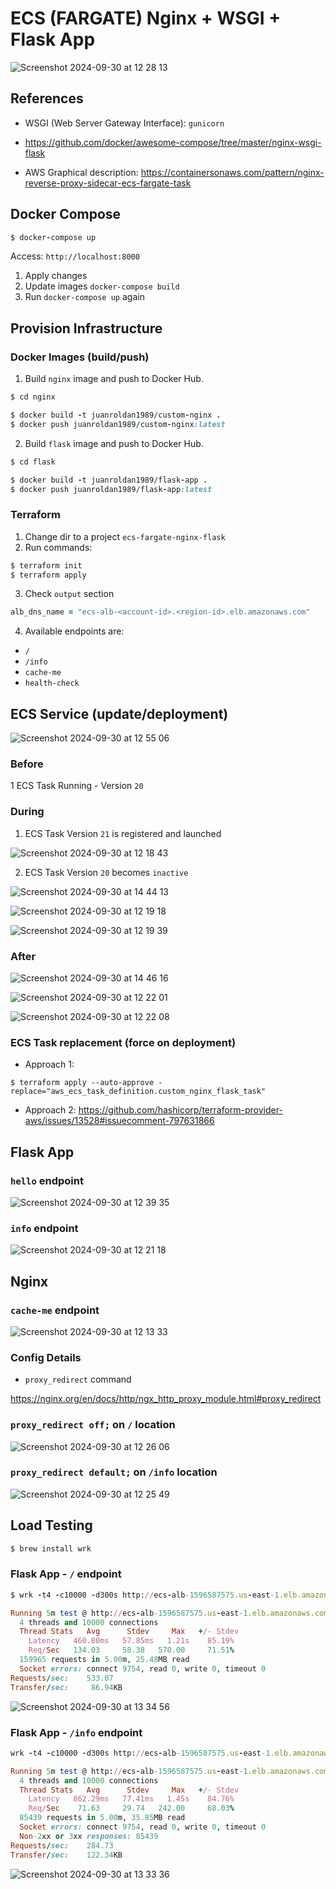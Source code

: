 # ECS (FARGATE) Nginx + WSGI + Flask App

![Screenshot 2024-09-30 at 12 28 13](https://github.com/user-attachments/assets/20bef5c8-8723-40b9-92be-be8427a8ee5e)

## References

- WSGI (Web Server Gateway Interface): `gunicorn`

- https://github.com/docker/awesome-compose/tree/master/nginx-wsgi-flask

- AWS Graphical description:
  https://containersonaws.com/pattern/nginx-reverse-proxy-sidecar-ecs-fargate-task

## Docker Compose

```ruby
$ docker-compose up
```

Access: `http://localhost:8000`

1. Apply changes
2. Update images `docker-compose build`
3. Run `docker-compose up` again

## Provision Infrastructure

### Docker Images (build/push)

1. Build `nginx` image and push to Docker Hub.

```ruby
$ cd nginx

$ docker build -t juanroldan1989/custom-nginx .
$ docker push juanroldan1989/custom-nginx:latest
```

2. Build `flask` image and push to Docker Hub.

```ruby
$ cd flask

$ docker build -t juanroldan1989/flask-app .
$ docker push juanroldan1989/flask-app:latest
```

### Terraform

1. Change dir to a project `ecs-fargate-nginx-flask`
2. Run commands:

```ruby
$ terraform init
$ terraform apply
```

3. Check `output` section

```ruby
alb_dns_name = "ecs-alb-<account-id>.<region-id>.elb.amazonaws.com"
```

4. Available endpoints are:

- `/`
- `/info`
- `cache-me`
- `health-check`

## ECS Service (update/deployment)

![Screenshot 2024-09-30 at 12 55 06](https://github.com/user-attachments/assets/f258d3fb-09d2-4e01-b64b-9ebc1c42dcdf)

### Before

1 ECS Task Running - Version `20`

### During

1. ECS Task Version `21` is registered and launched

![Screenshot 2024-09-30 at 12 18 43](https://github.com/user-attachments/assets/b25f8f73-a811-486e-8db9-c595e82c70e8)

2. ECS Task Version `20` becomes `inactive`

![Screenshot 2024-09-30 at 14 44 13](https://github.com/user-attachments/assets/b783bd4f-fbcf-41a2-ad37-cad6bb66692d)

![Screenshot 2024-09-30 at 12 19 18](https://github.com/user-attachments/assets/f0dd834a-258c-4558-876e-4827bb92b1a4)

![Screenshot 2024-09-30 at 12 19 39](https://github.com/user-attachments/assets/ce0aa9b1-5a77-4d91-b21f-a3f9180668c4)

### After

![Screenshot 2024-09-30 at 14 46 16](https://github.com/user-attachments/assets/5978340b-a7a7-4a9b-8cd2-b1e0818cc344)

![Screenshot 2024-09-30 at 12 22 01](https://github.com/user-attachments/assets/d2bcc2c4-ca9c-491c-a8c5-6dccccef6c91)

![Screenshot 2024-09-30 at 12 22 08](https://github.com/user-attachments/assets/f1d66f78-7f2b-4226-9811-4bb96f6969be)

### ECS Task replacement (force on deployment)

- Approach 1:

```
$ terraform apply --auto-approve -replace="aws_ecs_task_definition.custom_nginx_flask_task"
```

- Approach 2:
  https://github.com/hashicorp/terraform-provider-aws/issues/13528#issuecomment-797631866

## Flask App

### `hello` endpoint

![Screenshot 2024-09-30 at 12 39 35](https://github.com/user-attachments/assets/0268c725-ab5f-48b0-8698-0aa97bcd2967)

### `info` endpoint

![Screenshot 2024-09-30 at 12 21 18](https://github.com/user-attachments/assets/50df6d33-95d3-4ed4-b63a-83a3a93b9d7f)

## Nginx

### `cache-me` endpoint

![Screenshot 2024-09-30 at 12 13 33](https://github.com/user-attachments/assets/9cf8d577-56e3-477f-9430-1dd2809f81c8)

### Config Details

- `proxy_redirect` command

https://nginx.org/en/docs/http/ngx_http_proxy_module.html#proxy_redirect

### `proxy_redirect off;` on `/` location

![Screenshot 2024-09-30 at 12 26 06](https://github.com/user-attachments/assets/5493eac2-ee91-42b7-b831-4616ef9af0f7)

### `proxy_redirect default;` on `/info` location

![Screenshot 2024-09-30 at 12 25 49](https://github.com/user-attachments/assets/ee766562-b084-456a-a035-e0915fcc8f46)

## Load Testing

```ruby
$ brew install wrk
```

### Flask App - `/` endpoint

```ruby
$ wrk -t4 -c10000 -d300s http://ecs-alb-1596587575.us-east-1.elb.amazonaws.com/

Running 5m test @ http://ecs-alb-1596587575.us-east-1.elb.amazonaws.com/
  4 threads and 10000 connections
  Thread Stats   Avg      Stdev     Max   +/- Stdev
    Latency   460.80ms   57.85ms   1.21s    85.19%
    Req/Sec   134.03     58.38   570.00     71.51%
  159965 requests in 5.00m, 25.48MB read
  Socket errors: connect 9754, read 0, write 0, timeout 0
Requests/sec:    533.07
Transfer/sec:     86.94KB
```

![Screenshot 2024-09-30 at 13 34 56](https://github.com/user-attachments/assets/cab6b6f4-af91-442f-aac4-9502c483d898)

### Flask App - `/info` endpoint

```ruby
wrk -t4 -c10000 -d300s http://ecs-alb-1596587575.us-east-1.elb.amazonaws.com/info

Running 5m test @ http://ecs-alb-1596587575.us-east-1.elb.amazonaws.com/info
  4 threads and 10000 connections
  Thread Stats   Avg      Stdev     Max   +/- Stdev
    Latency   862.29ms   77.41ms   1.45s    84.76%
    Req/Sec    71.63     29.74   242.00     68.03%
  85439 requests in 5.00m, 35.85MB read
  Socket errors: connect 9754, read 0, write 0, timeout 0
  Non-2xx or 3xx responses: 85439
Requests/sec:    284.73
Transfer/sec:    122.34KB
```

![Screenshot 2024-09-30 at 13 33 36](https://github.com/user-attachments/assets/160b9f43-e588-4c50-a015-ff5e8ceaf430)
